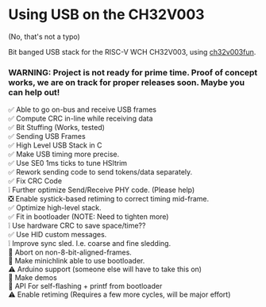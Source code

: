 # Using USB on the CH32V003
(No, that's not a typo)

Bit banged USB stack for the RISC-V WCH CH32V003, using [ch32v003fun](https://github.com/cnlohr/ch32v003fun).

### WARNING: Project is not ready for prime time.  Proof of concept works, we are on track for proper releases soon.  Maybe you can help out!

:white_check_mark: Able to go on-bus and receive USB frames  
:white_check_mark: Compute CRC in-line while receiving data  
:white_check_mark: Bit Stuffing (Works, tested)  
:white_check_mark: Sending USB Frames  
:white_check_mark: High Level USB Stack in C  
:white_check_mark: Make USB timing more precise.  
:white_check_mark: Use SE0 1ms ticks to tune HSItrim  
:white_check_mark: Rework sending code to send tokens/data separately.  
:white_check_mark: Fix CRC Code  
:grey_exclamation: Further optimize Send/Receive PHY code. (Please help)  
:negative_squared_cross_mark: Enable systick-based retiming to correct timing mid-frame.  
:white_check_mark: Optimize high-level stack.  
:white_check_mark: Fit in bootloader (NOTE: Need to tighten more)  
:grey_exclamation: Use hardware CRC to save space/time??  
:white_check_mark: Use HID custom messages.  
:grey_exclamation: Improve sync sled.  I.e. coarse and fine sledding.  
:white_square_button: Abort on non-8-bit-aligned-frames.  
:white_square_button: Make minichlink able to use bootloader.  
:warning: Arduino support (someone else will have to take this on)  
:white_square_button: Make demos  
:white_square_button: API For self-flashing + printf from bootloader  
:warning: Enable retiming (Requires a few more cycles, will be major effort)  

